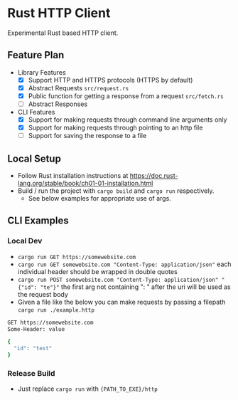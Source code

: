 # Rust HTTP Client

Experimental Rust based HTTP client.

## Feature Plan

- Library Features
  - [x] Support HTTP and HTTPS protocols (HTTPS by default)
  - [x] Abstract Requests `src/request.rs`
  - [x] Public function for getting a response from a request `src/fetch.rs`
  - [ ] Abstract Responses
- CLI Features
  - [x] Support for making requests through command line arguments only
  - [x] Support for making requests through pointing to an http file
  - [ ] Support for saving the response to a file

## Local Setup

- Follow Rust installation instructions at https://doc.rust-lang.org/stable/book/ch01-01-installation.html
- Build / run the project with `cargo build` and `cargo run` respectively.
  - See below examples for appropriate use of args.

## CLI Examples

### Local Dev

- `cargo run GET https://somewebsite.com`
- `cargo run GET somewebsite.com "Content-Type: application/json"` each individual header should be wrapped in double quotes
- `cargo run POST somewebsite.com "Content-Type: application/json" "{"id": "te"}"` the first arg not containing ": " after the uri will be used as the request body
- Given a file like the below you can make requests by passing a filepath `cargo run ./example.http`

```sh
GET https://somewebsite.com
Some-Header: value

{
  "id": "test"
}
```

### Release Build

- Just replace `cargo run` with `{PATH_TO_EXE}/http`
